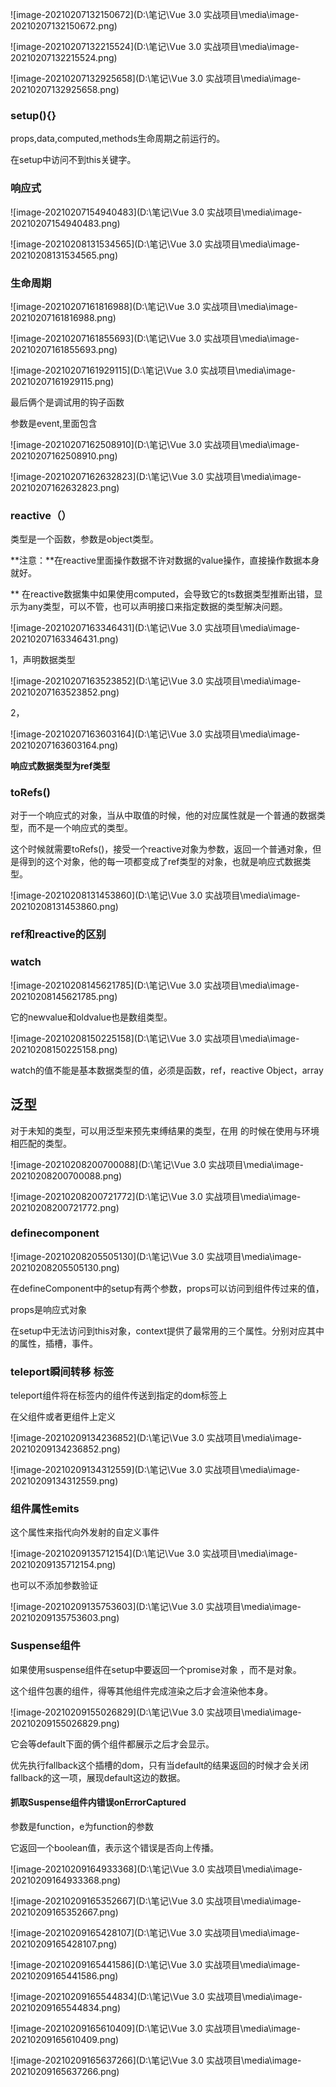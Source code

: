 ![image-20210207132150672](D:\笔记\Vue 3.0 实战项目\media\image-20210207132150672.png) 

![image-20210207132215524](D:\笔记\Vue 3.0 实战项目\media\image-20210207132215524.png) 

 ![image-20210207132925658](D:\笔记\Vue 3.0 实战项目\media\image-20210207132925658.png) 

 

### setup(){}

props,data,computed,methods生命周期之前运行的。

在setup中访问不到this关键字。

### 响应式

![image-20210207154940483](D:\笔记\Vue 3.0 实战项目\media\image-20210207154940483.png) 

![image-20210208131534565](D:\笔记\Vue 3.0 实战项目\media\image-20210208131534565.png) 

### 生命周期

![image-20210207161816988](D:\笔记\Vue 3.0 实战项目\media\image-20210207161816988.png) 

![image-20210207161855693](D:\笔记\Vue 3.0 实战项目\media\image-20210207161855693.png) 

![image-20210207161929115](D:\笔记\Vue 3.0 实战项目\media\image-20210207161929115.png) 

最后俩个是调试用的钩子函数

参数是event,里面包含

![image-20210207162508910](D:\笔记\Vue 3.0 实战项目\media\image-20210207162508910.png)

![image-20210207162632823](D:\笔记\Vue 3.0 实战项目\media\image-20210207162632823.png) 

### reactive（）

类型是一个函数，参数是object类型。

**注意：**在reactive里面操作数据不许对数据的value操作，直接操作数据本身就好。

** 在reactive数据集中如果使用computed，会导致它的ts数据类型推断出错，显示为any类型，可以不管，也可以声明接口来指定数据的类型解决问题。

![image-20210207163346431](D:\笔记\Vue 3.0 实战项目\media\image-20210207163346431.png) 

1，声明数据类型

![image-20210207163523852](D:\笔记\Vue 3.0 实战项目\media\image-20210207163523852.png) 

2，

![image-20210207163603164](D:\笔记\Vue 3.0 实战项目\media\image-20210207163603164.png) 

**响应式数据类型为ref类型**

### toRefs()

对于一个响应式的对象，当从中取值的时候，他的对应属性就是一个普通的数据类型，而不是一个响应式的类型。

这个时候就需要toRefs()，接受一个reactive对象为参数，返回一个普通对象，但是得到的这个对象，他的每一项都变成了ref类型的对象，也就是响应式数据类型。

![image-20210208131453860](D:\笔记\Vue 3.0 实战项目\media\image-20210208131453860.png) 

### ref和reactive的区别

### watch

![image-20210208145621785](D:\笔记\Vue 3.0 实战项目\media\image-20210208145621785.png) 

它的newvalue和oldvalue也是数组类型。

 ![image-20210208150225158](D:\笔记\Vue 3.0 实战项目\media\image-20210208150225158.png) 

watch的值不能是基本数据类型的值，必须是函数，ref，reactive Object，array

## 泛型

对于未知的类型，可以用泛型来预先束缚结果的类型，在用 的时候在使用与环境相匹配的类型。

![image-20210208200700088](D:\笔记\Vue 3.0 实战项目\media\image-20210208200700088.png)

![image-20210208200721772](D:\笔记\Vue 3.0 实战项目\media\image-20210208200721772.png)

### definecomponent

![image-20210208205505130](D:\笔记\Vue 3.0 实战项目\media\image-20210208205505130.png) 

在defineComponent中的setup有两个参数，props可以访问到组件传过来的值，

props是响应式对象

在setup中无法访问到this对象，context提供了最常用的三个属性。分别对应其中的属性，插槽，事件。

### teleport瞬间转移 标签

 teleport组件将在标签内的组件传送到指定的dom标签上

在父组件或者更组件上定义

![image-20210209134236852](D:\笔记\Vue 3.0 实战项目\media\image-20210209134236852.png) 

![image-20210209134312559](D:\笔记\Vue 3.0 实战项目\media\image-20210209134312559.png) 

### 组件属性emits

这个属性来指代向外发射的自定义事件

![image-20210209135712154](D:\笔记\Vue 3.0 实战项目\media\image-20210209135712154.png) 

也可以不添加参数验证

![image-20210209135753603](D:\笔记\Vue 3.0 实战项目\media\image-20210209135753603.png) 

###  Suspense组件

如果使用suspense组件在setup中要返回一个promise对象 ，而不是对象。 

这个组件包裹的组件，得等其他组件完成渲染之后才会渲染他本身。

![image-20210209155026829](D:\笔记\Vue 3.0 实战项目\media\image-20210209155026829.png) 

它会等default下面的俩个组件都展示之后才会显示。

优先执行fallback这个插槽的dom，只有当default的结果返回的时候才会关闭fallback的这一项，展现default这边的数据。

#### 抓取Suspense组件内错误onErrorCaptured

 参数是function，e为function的参数

它返回一个boolean值，表示这个错误是否向上传播。

![image-20210209164933368](D:\笔记\Vue 3.0 实战项目\media\image-20210209164933368.png) 

![image-20210209165352667](D:\笔记\Vue 3.0 实战项目\media\image-20210209165352667.png) 

![image-20210209165428107](D:\笔记\Vue 3.0 实战项目\media\image-20210209165428107.png) 

![image-20210209165441586](D:\笔记\Vue 3.0 实战项目\media\image-20210209165441586.png) 

![image-20210209165544834](D:\笔记\Vue 3.0 实战项目\media\image-20210209165544834.png) 

![image-20210209165610409](D:\笔记\Vue 3.0 实战项目\media\image-20210209165610409.png) 

![image-20210209165637266](D:\笔记\Vue 3.0 实战项目\media\image-20210209165637266.png) 